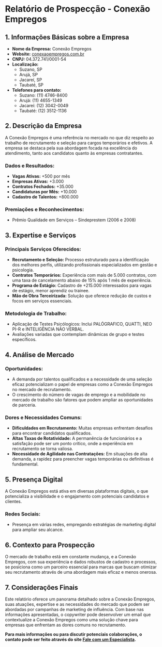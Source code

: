 # Relatório de Prospecção - Conexão Empregos

## 1. Informações Básicas sobre a Empresa
- **Nome da Empresa:** Conexão Empregos
- **Website:** [conexaoempregos.com.br](http://www.conexaoempregos.com.br)
- **CNPJ:** 04.372.741/0001-54
- **Localização:** 
  - Suzano, SP
  - Arujá, SP
  - Jacareí, SP
  - Taubaté, SP
- **Telefones para contato:**
  - Suzano: (11) 4746-8400
  - Arujá: (11) 4655-1349
  - Jacareí: (12) 3042-0049
  - Taubaté: (12) 3512-1136

## 2. Descrição da Empresa
A Conexão Empregos é uma referência no mercado no que diz respeito ao trabalho de recrutamento e seleção para cargos temporários e efetivos. A empresa se destaca pela sua abordagem focada na excelência do atendimento, tanto aos candidatos quanto às empresas contratantes. 

### Dados e Resultados:
- **Vagas Ativas:** +500 por mês
- **Empresas Ativas:** +3.000
- **Contratos Fechados:** +35.000
- **Candidaturas por Mês:** +10.000
- **Cadastro de Talentos:** +800.000

### Premiações e Reconhecimentos:
- Prêmio Qualidade em Serviços – Sindeprestem (2006 e 2008)

## 3. Expertise e Serviços
### Principais Serviços Oferecidos:
- **Recrutamento e Seleção:** Processo estruturado para a identificação dos melhores perfis, utilizando profissionais especializados em gestão e psicologia.
- **Contratos Temporários:** Experiência com mais de 5.000 contratos, com uma taxa de cancelamento abaixo de 15% após 1 mês de experiência.
- **Programa de Estágio:** Cadastro de +215.000 interessados para vagas de estágio, menor aprendiz ou trainee.
- **Mão de Obra Terceirizada:** Solução que oferece redução de custos e focos em serviços essenciais.

### Metodologia de Trabalho:
- Aplicação de Testes Psicólogicos: Inclui PALÓGRAFICO, QUATTI, NEO PI-R e INTELIGÊNCIA NÃO VERBAL.
- Avaliações variadas que contemplam dinâmicas de grupo e testes específicos.

## 4. Análise de Mercado
### Oportunidades:
- A demanda por talentos qualificados e a necessidade de uma seleção eficaz potencializam o papel de empresas como a Conexão Empregos no mercado de recrutamento.
- O crescimento do número de vagas de emprego e a mobilidade no mercado de trabalho são fatores que podem ampliar as oportunidades de parceria.

### Dores e Necessidades Comuns:
- **Dificuldades em Recrutamento:** Muitas empresas enfrentam desafios para encontrar candidatos qualificados.
- **Altas Taxas de Rotatividade:** A permanência de funcionários e a satisfação pode ser um ponto crítico, onde a experiência em recrutamento se torna valiosa.
- **Necessidade de Agilidade nas Contratações:** Em situações de alta demanda, a rapidez para preencher vagas temporárias ou definitivas é fundamental.

## 5. Presença Digital
A Conexão Empregos está ativa em diversas plataformas digitais, o que potencializa a visibilidade e o engajamento com potenciais candidatos e clientes.

### Redes Sociais:
- Presença em várias redes, empregando estratégias de marketing digital para ampliar seu alcance.

## 6. Contexto para Prospecção
O mercado de trabalho está em constante mudança, e a Conexão Empregos, com sua experiência e dados robustos de cadastro e processos, se posiciona como um parceiro essencial para marcas que buscam otimizar seu recrutamento através de uma abordagem mais eficaz e menos onerosa.

## 7. Considerações Finais
Este relatório oferece um panorama detalhado sobre a Conexão Empregos, suas atuações, expertise e as necessidades do mercado que podem ser abordadas por campanhas de marketing de influência. Com base nas informações apresentadas, o copywriter pode desenvolver um email que contextualize a Conexão Empregos como uma solução chave para empresas que enfrentam as dores comuns no recrutamento. 

**Para mais informações ou para discutir potenciais colaborações, o contato pode ser feito através do site [Fale com um Especialista](https://conexaoempregos.com.br/contato/).**